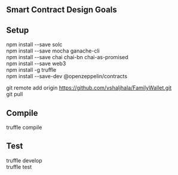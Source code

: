 Smart Contract Design Goals
----------------

Setup
-----

npm install --save solc  
npm install --save mocha ganache-cli  
npm install --save chai chai-bn chai-as-promised  
npm install --save web3  
npm install -g truffle  
npm install --save-dev @openzeppelin/contracts  

git remote add origin https://github.com/vshaljhala/FamilyWallet.git  
git pull  

Compile
-------------
truffle compile

Test
------
truffle develop   
truffle test  

